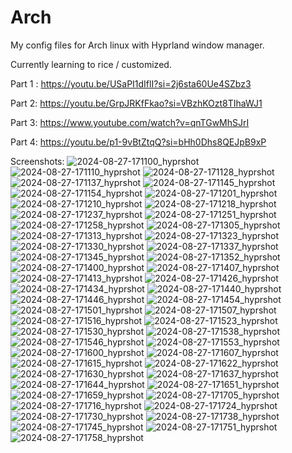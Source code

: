 # Arch
My config files for Arch linux with Hyprland window manager.

Currently learning to rice / customized.

Part 1 : https://youtu.be/USaPI1dIflI?si=2j6sta60Ue4SZbz3

Part 2: https://youtu.be/GrpJRKfFkao?si=VBzhKOzt8TIhaWJ1

Part 3: https://www.youtube.com/watch?v=qnTGwMhSJrI

Part 4: https://youtu.be/p1-9vBtZtqQ?si=bHh0Dhs8QEJpB9xP

Screenshots:
![2024-08-27-171100_hyprshot](https://github.com/user-attachments/assets/f7f1b401-6b99-4763-b476-dc9e8ab18184)
![2024-08-27-171110_hyprshot](https://github.com/user-attachments/assets/26fd2ac6-63ff-480c-8c95-fbf4e5f0f22b)
![2024-08-27-171128_hyprshot](https://github.com/user-attachments/assets/514d356b-2514-403a-8bfc-994a47ad6427)
![2024-08-27-171137_hyprshot](https://github.com/user-attachments/assets/decc02df-f5a8-466a-b2fd-d21028579b68)
![2024-08-27-171145_hyprshot](https://github.com/user-attachments/assets/d27128c3-d199-43ea-ac41-318dd7a9a4cb)
![2024-08-27-171154_hyprshot](https://github.com/user-attachments/assets/b1c1b8f9-93cb-4d5f-8adc-d8797d0396c7)
![2024-08-27-171201_hyprshot](https://github.com/user-attachments/assets/3cfcbe56-617b-4812-aff1-961f6625d5df)
![2024-08-27-171210_hyprshot](https://github.com/user-attachments/assets/c7bfccef-a4af-4c74-8bb0-ecdb2911b3ba)
![2024-08-27-171218_hyprshot](https://github.com/user-attachments/assets/b573d4e6-141a-44e0-a1e6-fb5035c2278a)
![2024-08-27-171237_hyprshot](https://github.com/user-attachments/assets/5ad1357b-2fdb-4c78-8a6c-aff7bb6b7916)
![2024-08-27-171251_hyprshot](https://github.com/user-attachments/assets/6ba6c461-4b0b-43ff-b83b-e575fdadfdbd)
![2024-08-27-171258_hyprshot](https://github.com/user-attachments/assets/4b68094e-d1c0-4f8c-b588-f7c7e41e3ace)
![2024-08-27-171305_hyprshot](https://github.com/user-attachments/assets/6a0cdcbc-55d3-4868-9778-badc72759faa)
![2024-08-27-171313_hyprshot](https://github.com/user-attachments/assets/d291779a-d98b-451f-9fd3-d8d959687581)
![2024-08-27-171323_hyprshot](https://github.com/user-attachments/assets/b816cbfe-9326-4484-83e5-cfcaed9604ce)
![2024-08-27-171330_hyprshot](https://github.com/user-attachments/assets/c4c0d54d-1619-4c79-85a8-3f6ee009d271)
![2024-08-27-171337_hyprshot](https://github.com/user-attachments/assets/1e61f4be-6c0b-450a-9733-100518ae9e8c)
![2024-08-27-171345_hyprshot](https://github.com/user-attachments/assets/b97b7f6a-a42c-40a6-92db-c68871f47b04)
![2024-08-27-171352_hyprshot](https://github.com/user-attachments/assets/9ea8a1c6-7ece-4221-b55d-b2fe02f5bbf7)
![2024-08-27-171400_hyprshot](https://github.com/user-attachments/assets/0200c639-7c13-44c1-9cf1-88931069962b)
![2024-08-27-171407_hyprshot](https://github.com/user-attachments/assets/aff1db9d-e293-41e8-b963-c4b9f6d40359)
![2024-08-27-171413_hyprshot](https://github.com/user-attachments/assets/4db8614d-834f-45b0-927b-d2fc1c9c4ad2)
![2024-08-27-171426_hyprshot](https://github.com/user-attachments/assets/c23a75d2-ebed-4f3c-9c03-bd68e52652a6)
![2024-08-27-171434_hyprshot](https://github.com/user-attachments/assets/94f78f26-5bda-4aab-af29-c51edf218a68)
![2024-08-27-171440_hyprshot](https://github.com/user-attachments/assets/e456c92d-57d6-4a48-9f33-7fa7a7a21d92)
![2024-08-27-171446_hyprshot](https://github.com/user-attachments/assets/1d2f0039-af20-4a93-ae86-c6d41f68c930)
![2024-08-27-171454_hyprshot](https://github.com/user-attachments/assets/49dc989f-4522-45ed-a30e-8713b7c05171)
![2024-08-27-171501_hyprshot](https://github.com/user-attachments/assets/be5b3a83-50d4-4d41-afc8-66362bd0f46a)
![2024-08-27-171507_hyprshot](https://github.com/user-attachments/assets/eb852209-f733-4e19-8659-518c1792f38b)
![2024-08-27-171516_hyprshot](https://github.com/user-attachments/assets/8489d323-82aa-434e-b549-26194f5719cd)
![2024-08-27-171523_hyprshot](https://github.com/user-attachments/assets/9b060438-1a20-4df8-840d-596c8ebc82f2)
![2024-08-27-171530_hyprshot](https://github.com/user-attachments/assets/d0539fb4-d88d-42da-8af9-383245f85496)
![2024-08-27-171538_hyprshot](https://github.com/user-attachments/assets/753755d7-c3b7-431e-8d32-e349f7a35e65)
![2024-08-27-171546_hyprshot](https://github.com/user-attachments/assets/cf01d4df-46c2-42c9-85d1-8be6fe8a48e9)
![2024-08-27-171553_hyprshot](https://github.com/user-attachments/assets/a014601c-01c5-4d83-97e8-deba59922fe6)
![2024-08-27-171600_hyprshot](https://github.com/user-attachments/assets/bb2a9204-07e7-4b9e-ab8e-4e3e92a523e2)
![2024-08-27-171607_hyprshot](https://github.com/user-attachments/assets/a0368976-e133-4c89-abbf-b60ec2917563)
![2024-08-27-171615_hyprshot](https://github.com/user-attachments/assets/6007b586-a98b-4c86-b3fe-8914e7393629)
![2024-08-27-171622_hyprshot](https://github.com/user-attachments/assets/4030028e-f009-46d6-9a1e-341ea9dcee7c)
![2024-08-27-171630_hyprshot](https://github.com/user-attachments/assets/2b8de137-4467-4382-b960-508669075566)
![2024-08-27-171637_hyprshot](https://github.com/user-attachments/assets/345ad58e-daff-4a74-b6d1-0bc6b910e73b)
![2024-08-27-171644_hyprshot](https://github.com/user-attachments/assets/f750bb50-4f9b-4c73-ba33-90926ec04b7a)
![2024-08-27-171651_hyprshot](https://github.com/user-attachments/assets/cb8ec509-8b07-4f2e-a18c-27ca851618e0)
![2024-08-27-171659_hyprshot](https://github.com/user-attachments/assets/8f3cfe0f-1b7f-47d3-8d2d-d1102eceb59d)
![2024-08-27-171705_hyprshot](https://github.com/user-attachments/assets/6537911b-0570-40c7-a0c4-f72a1406354a)
![2024-08-27-171716_hyprshot](https://github.com/user-attachments/assets/e50c4748-ec2f-4ae4-9935-2c82a0ed6e7d)
![2024-08-27-171724_hyprshot](https://github.com/user-attachments/assets/fa8a1adb-273b-4fac-a23d-d11031a38a9e)
![2024-08-27-171730_hyprshot](https://github.com/user-attachments/assets/728f4716-4e4f-4bc8-8278-f35eb6cf0906)
![2024-08-27-171738_hyprshot](https://github.com/user-attachments/assets/a782edf8-7a82-43d0-99a1-a7188e078c42)
![2024-08-27-171745_hyprshot](https://github.com/user-attachments/assets/50bb02f8-d8fc-4cd7-b4d2-9d355f125be5)
![2024-08-27-171751_hyprshot](https://github.com/user-attachments/assets/a8cd4019-accb-41f4-91a8-b9af2729bc45)
![2024-08-27-171758_hyprshot](https://github.com/user-attachments/assets/70f8323d-a49c-433d-9e70-d396914f5ce3)



